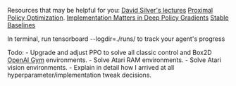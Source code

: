 Resources that may be helpful for you:
[David Silver's lectures](https://www.davidsilver.uk/teaching/)
[Proximal Policy Optimization](https://arxiv.org/pdf/1707.06347.pdf).
[Implementation Matters in Deep Policy Gradients](https://openreview.net/pdf?id=r1etN1rtPB)
[Stable Baselines](https://github.com/hill-a/stable-baselines)

In terminal, run
    tensorboard --logdir=./runs/
to track your agent's progress

Todo:
    - Upgrade and adjust PPO to solve all classic control and Box2D [OpenAI Gym](https://gym.openai.com) environments.
    - Solve Atari RAM environments.
    - Solve Atari vision environments.
    - Explain in detail how I arrived at all hyperparameter/implementation tweak decisions.
